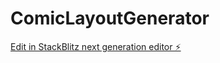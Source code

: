 # ComicLayoutGenerator

[Edit in StackBlitz next generation editor ⚡️](https://stackblitz.com/~/github.com/Superanke/ComicLayoutGenerator)